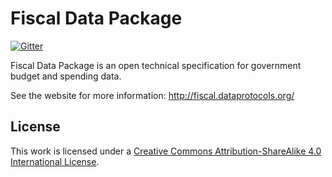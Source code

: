 # Fiscal Data Package

[![Gitter](https://img.shields.io/gitter/room/openspending/chat.svg)](https://gitter.im/openspending/chat)

Fiscal Data Package is an open technical specification for government budget and spending data.

See the website for more information: <http://fiscal.dataprotocols.org/>

## License

This work is licensed under a [Creative Commons Attribution-ShareAlike 4.0 International License](http://creativecommons.org/licenses/by-sa/4.0/).

